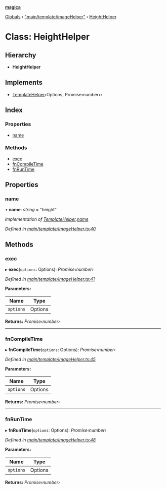 **[magica](../README.md)**

[Globals](../README.md) › ["main/template/imageHelper"](../modules/_main_template_imagehelper_.md) › [HeightHelper](_main_template_imagehelper_.heighthelper.md)

# Class: HeightHelper

## Hierarchy

* **HeightHelper**

## Implements

* [TemplateHelper](../interfaces/_main_template_template_.templatehelper.md)‹Options, Promise‹number››

## Index

### Properties

* [name](_main_template_imagehelper_.heighthelper.md#name)

### Methods

* [exec](_main_template_imagehelper_.heighthelper.md#exec)
* [fnCompileTime](_main_template_imagehelper_.heighthelper.md#fncompiletime)
* [fnRunTime](_main_template_imagehelper_.heighthelper.md#fnruntime)

## Properties

###  name

• **name**: *string* = "height"

*Implementation of [TemplateHelper](../interfaces/_main_template_template_.templatehelper.md).[name](../interfaces/_main_template_template_.templatehelper.md#name)*

*Defined in [main/template/imageHelper.ts:40](https://github.com/cancerberoSgx/magica/blob/64330f2/src/main/template/imageHelper.ts#L40)*

## Methods

###  exec

▸ **exec**(`options`: Options): *Promise‹number›*

*Defined in [main/template/imageHelper.ts:41](https://github.com/cancerberoSgx/magica/blob/64330f2/src/main/template/imageHelper.ts#L41)*

**Parameters:**

Name | Type |
------ | ------ |
`options` | Options |

**Returns:** *Promise‹number›*

___

###  fnCompileTime

▸ **fnCompileTime**(`options`: Options): *Promise‹number›*

*Defined in [main/template/imageHelper.ts:45](https://github.com/cancerberoSgx/magica/blob/64330f2/src/main/template/imageHelper.ts#L45)*

**Parameters:**

Name | Type |
------ | ------ |
`options` | Options |

**Returns:** *Promise‹number›*

___

###  fnRunTime

▸ **fnRunTime**(`options`: Options): *Promise‹number›*

*Defined in [main/template/imageHelper.ts:48](https://github.com/cancerberoSgx/magica/blob/64330f2/src/main/template/imageHelper.ts#L48)*

**Parameters:**

Name | Type |
------ | ------ |
`options` | Options |

**Returns:** *Promise‹number›*